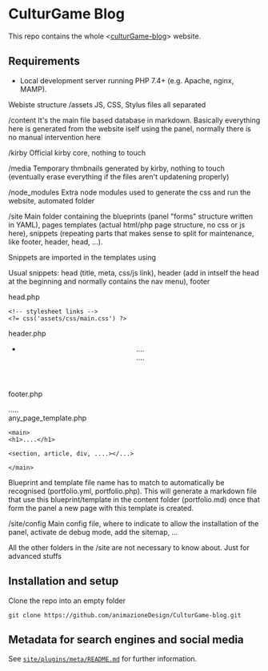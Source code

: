
# CulturGame Blog


This repo contains the whole <[culturGame-blog](https://animazionedesign.it/culturGame-blog)> website.

## Requirements

- Local development server running PHP 7.4+ (e.g. Apache, nginx, MAMP).

Webiste structure
/assets
JS, CSS, Stylus files all separated

/content
It's the main file based database in markdown. Basically everything here is generated from the website iself using the panel, normally there is no manual intervention here

/kirby
Official kirby core, nothing to touch

/media
Temporary thmbnails generated by kirby, nothing to touch (eventually erase everything if the files aren't updatening properly)

/node_modules
Extra node modules used to generate the css and run the website, automated folder

/site
Main folder containing the blueprints (panel "forms" structure written in YAML), pages templates (actual html/php page structure, no css or js here), snippets (repeating parts that makes sense to split for maintenance, like footer, header, head, ...).

Snippets are imported in the templates using <?php snippet('footer') ?>

Usual snippets: head (title, meta, css/js link), header (add in intself the head at the beginning and normally contains the nav menu), footer

head.php
<!doctype html>
<html lang="en" class="no-js">

<head>
	<meta ....>
	<title></title>
	<link ...>

	<!-- stylesheet links -->
	<?= css('assets/css/main.css') ?>
</head>

header.php
<?php snippet('head') ?>

<header>
	<nav>
		<ul>
			<li>....</li>
			....
		</ul>
	</nav>
</header>

footer.php
<footer>
	<div>.....</div>
</footer>
any_page_template.php
<?php snippet('header') ?>

<body>

	<main>
	<h1>....</h1>

	<section, article, div, ....></...>

	</main>

<?php snippet('footer') ?>

</body>
Blueprint and template file name has to match to automatically be recognised (portfolio.yml, portfolio.php). This will generate a markdown file that use this blueprint/template in the content folder (portfolio.md) once that form the panel a new page with this template is created.

/site/config
Main config file, where to indicate to allow the installation of the panel, activate de debug mode, add the sitemap, ...

All the other folders in the /site are not necessary to know about. Just for advanced stuffs
  

## Installation and setup

Clone the repo into an empty folder

```
git clone https://github.com/animazioneDesign/CulturGame-blog.git
```

## Metadata for search engines and social media

See [`site/plugins/meta/README.md`](/site/plugins/meta/README.md) for further information.
